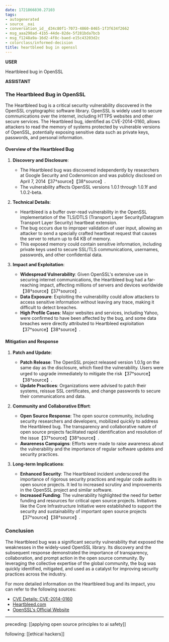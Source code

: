 ```yaml
---
date: 1721866830.27103
tags:
- autogenerated
- source__oai
- conversation_id__d34c80f1-7073-4860-8465-1f3f634f2662
- msg_aaa298ad-41b5-44de-82de-5f281bda7bcb
- msg_f1248a9a-16d2-4f8c-baed-e15c43203d2c
- colorclass/informed-decision
title: heartbleed bug in openssl
---
```


**USER**

Heartbleed bug in OpenSSL


**ASSISTANT**

### The Heartbleed Bug in OpenSSL

The Heartbleed bug is a critical security vulnerability discovered in the OpenSSL cryptographic software library. OpenSSL is widely used to secure communications over the internet, including HTTPS websites and other secure services. The Heartbleed bug, identified as CVE-2014-0160, allows attackers to read the memory of systems protected by vulnerable versions of OpenSSL, potentially exposing sensitive data such as private keys, passwords, and personal information.

#### Overview of the Heartbleed Bug

1. **Discovery and Disclosure**:
   - The Heartbleed bug was discovered independently by researchers at Google Security and Codenomicon and was publicly disclosed on April 7, 2014【37†source】【38†source】.
   - The vulnerability affects OpenSSL versions 1.0.1 through 1.0.1f and 1.0.2-beta.

2. **Technical Details**:
   - Heartbleed is a buffer over-read vulnerability in the OpenSSL implementation of the TLS/DTLS (Transport Layer Security/Datagram Transport Layer Security) heartbeat extension.
   - The bug occurs due to improper validation of user input, allowing an attacker to send a specially crafted heartbeat request that causes the server to return up to 64 KB of memory.
   - This exposed memory could contain sensitive information, including private keys used to secure SSL/TLS communications, usernames, passwords, and other confidential data.

3. **Impact and Exploitation**:
   - **Widespread Vulnerability**: Given OpenSSL's extensive use in securing internet communications, the Heartbleed bug had a far-reaching impact, affecting millions of servers and devices worldwide【38†source】【37†source】.
   - **Data Exposure**: Exploiting the vulnerability could allow attackers to access sensitive information without leaving any trace, making it difficult to detect breaches.
   - **High Profile Cases**: Major websites and services, including Yahoo, were confirmed to have been affected by the bug, and some data breaches were directly attributed to Heartbleed exploitation【37†source】【38†source】.

#### Mitigation and Response

1. **Patch and Update**:
   - **Patch Release**: The OpenSSL project released version 1.0.1g on the same day as the disclosure, which fixed the vulnerability. Users were urged to upgrade immediately to mitigate the risk【37†source】【38†source】.
   - **Update Practices**: Organizations were advised to patch their systems, reissue SSL certificates, and change passwords to secure their communications and data.

2. **Community and Collaborative Effort**:
   - **Open Source Response**: The open source community, including security researchers and developers, mobilized quickly to address the Heartbleed bug. The transparency and collaborative nature of open source projects facilitated rapid identification and resolution of the issue【37†source】【38†source】.
   - **Awareness Campaigns**: Efforts were made to raise awareness about the vulnerability and the importance of regular software updates and security practices.

3. **Long-term Implications**:
   - **Enhanced Security**: The Heartbleed incident underscored the importance of rigorous security practices and regular code audits in open source projects. It led to increased scrutiny and improvements in the OpenSSL project and similar software.
   - **Increased Funding**: The vulnerability highlighted the need for better funding and resources for critical open source projects. Initiatives like the Core Infrastructure Initiative were established to support the security and sustainability of important open source projects【37†source】【38†source】.

### Conclusion

The Heartbleed bug was a significant security vulnerability that exposed the weaknesses in the widely-used OpenSSL library. Its discovery and the subsequent response demonstrated the importance of transparency, collaboration, and prompt action in the open source community. By leveraging the collective expertise of the global community, the bug was quickly identified, mitigated, and used as a catalyst for improving security practices across the industry.

For more detailed information on the Heartbleed bug and its impact, you can refer to the following sources:
- [CVE Details: CVE-2014-0160](https://www.cvedetails.com/cve/CVE-2014-0160/)
- [Heartbleed.com](http://heartbleed.com/)
- [OpenSSL's Official Website](https://www.openssl.org/news/secadv/20140407.txt)


---

preceding: [[applying open source principles to ai safety]]  


following: [[ethical hackers]]